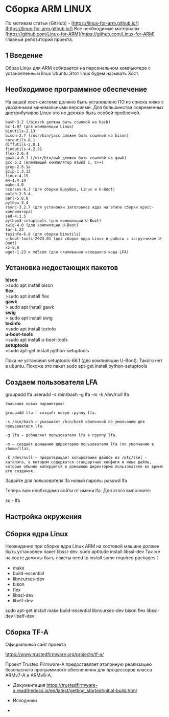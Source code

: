 
# Сборка ARM LINUX

По мотивам статьи (GitHub) - [https://linux-for-arm.github.io/](https://linux-for-arm.github.io/)
Все необходимые материалы - [https://github.com/Linux-for-ARM](https://github.com/Linux-for-ARM) главный репозиторий проекта.


## 1 Введение

Образ Linux для ARM собирается на персональном компьютере с установленным linux Ubuntu.Этот linux будем называть Хост.

## Необходимое программное обеспечение


На вашей хост-системе должно быть установлено ПО из списка ниже с указанными минимальными версиями. Для большинства современных дистрибутивов Linux это не должно быть особой проблемой.
    
    bash-3.2 (/bin/sh должна быть ссылкой на bash)
    bc-1.07 (для компиляции Linux)
    binutils-2.13
    bison-2.7 (/usr/bin/yacc должен быть ссылкой на bison)
    coreutils-8.1
    diffutils-2.8.1
    findutils-4.2.31
    flex-2.6.4
    gawk-4.0.1 (/usr/bin/awk должен быть ссылкой на gawk)
    gcc-5.2 (влючающий компилятор языка С, C++)
    grep-2.5.1a
    gzip-1.3.12
    linux-4.19
    m4-1.4.10
    make-4.0
    ncurses-6.3 (для сборки BusyBox, Linux и U-Boot)
    patch-2.5.4
    perl-5.8.8
    python-3.4
    rsync-3.2.7 (для установки заголовков ядра на этапе сборки кросс-компилятора)
    sed-4.1.5
    python3-setuptools (для компиляции U-Boot)
    swig-4.0 (для компиляции U-Boot)
    tar-1.22
    texinfo-6.8 (для сборки binutils)
    u-boot-tools-2023.01 (для сборки ядра Linux и работы с загрузчиком U-Boot)
    xz-5.0
    wget-1.23 и md5sum (для скачивания исходного кода LFA)



## Установка недостающих пакетов

**bison**<br>
    >sudo apt install bison<br>
**flex**<br>
    >sudo apt install flex<br>
**gawk**<br>
    > sudo apt install gawk<br>
**swig**<br>
    > sudo apt install swig<br>
**texinfo**<br>
    >sudo apt install texinfo<br>
**u-boot-tools**<br>
    >sudo apt install u-boot-tools<br>
**setuptools**<br>
    >sudo apt-get install python-setuptools<br>

Пока не установил setuptools-66.1 (для компиляции U-Boot). Такого нет в ubuntu.
Похоже это пакет sudo apt-get install python-setuptools

## Создаем пользователя LFA

groupadd lfa
useradd -s /bin/bash -g lfa -m -k /dev/null lfa

    Значения новых параметров:

    groupadd lfa — создаёт новую группу lfa.

    -s /bin/bash — указывает /bin/bash оболочкой по умолчанию для пользователя lfa.

    -g lfa — добавляет пользователя lfa в группу lfa.

    -m — создаёт домашнюю директорию пользователя lfa (по умолчанию в /home/lfa).

    -k /dev/null — предотвращает копирование файлов из /etc/skel - каталога, в котором содержатся стандартные конфиги и иные файлы, которые обычно копируются в домашнюю директорию пользователя во время его создания.

  


Задайте для пользователя lfa новый пароль:
passwd lfa  

Теперь вам необходимо войти от имени lfa. Для этого выполните:

su - lfa

## Настройка окружения

##

## 

## Сборка ядра Linux

Неожиданно при сборке ядра Linux ARM на хостовой машине должен быть установлен пакет libssl-dev.
sudo aptitude install libssl-dev
Так же на хосте должны быть пакеты
need to install some required packages：
- make
- build-essential
- libncurses-dev 
- bison 
- flex 
- libssl-dev 
- libelf-dev

sudo apt-get install make build-essential libncurses-dev bison flex libssl-dev libelf-dev

## Сборка TF-A 

Официальный сайт проекта

https://www.trustedfirmware.org/projects/tf-a/

Проект Trusted Firmware-A предоставляет эталонную реализацию безопасного программного обеспечения для процессоров класса ARMv7-A и ARMv8-A.

- Документация
https://trustedfirmware-a.readthedocs.io/en/latest/getting_started/initial-build.html

- Исходники


- 
